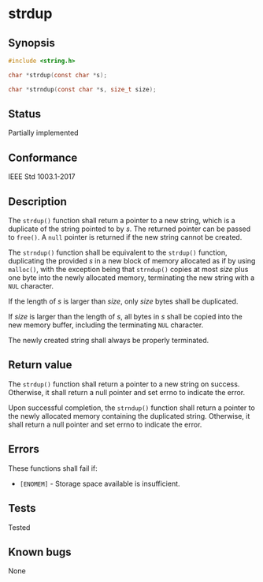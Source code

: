 # strdup

## Synopsis

```c
#include <string.h>

char *strdup(const char *s);

char *strndup(const char *s, size_t size);
```

## Status

Partially implemented

## Conformance

IEEE Std 1003.1-2017

## Description

The `strdup()` function shall return a pointer to a new string, which is a duplicate of the string pointed to by _s_.
The returned pointer can be passed to `free()`. A `null` pointer is returned if the new string cannot be created.

The `strndup()` function shall be equivalent to the `strdup()` function, duplicating the provided _s_ in a new block of
memory allocated as if by using `malloc()`, with the exception being that `strndup()` copies at most _size_ plus one
byte into the newly allocated memory, terminating the new string with a `NUL` character.

If the length of _s_ is larger than _size_, only _size_ bytes shall be duplicated.

If _size_ is larger than the length of _s_, all bytes in _s_ shall be copied into the new memory buffer, including the
terminating `NUL` character.

The newly created string shall always be properly terminated.

## Return value

The `strdup()` function shall return a pointer to a new string on success. Otherwise, it shall return a null pointer and
set errno to indicate the error.

Upon successful completion, the `strndup()` function shall return a pointer to the newly allocated memory containing the
duplicated string. Otherwise, it shall return a null pointer and set errno to indicate the error.

## Errors

These functions shall fail if:

- `[ENOMEM]` - Storage space available is insufficient.

## Tests

Tested

## Known bugs

None
